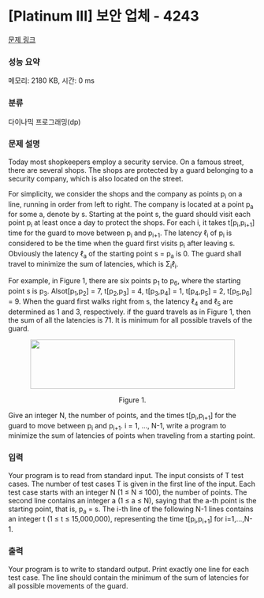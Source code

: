 # [Platinum III] 보안 업체 - 4243 

[문제 링크](https://www.acmicpc.net/problem/4243) 

### 성능 요약

메모리: 2180 KB, 시간: 0 ms

### 분류

다이나믹 프로그래밍(dp)

### 문제 설명

<p>Today most shopkeepers employ a security service. On a famous street, there are several shops. The shops are protected by a guard belonging to a security company, which is also located on the street.</p>

<p>For simplicity, we consider the shops and the company as points p<sub>i</sub> on a line, running in order from left to right. The company is located at a point p<sub>a</sub> for some a, denote by s. Starting at the point s, the guard should visit each point p<sub>i</sub> at least once a day to protect the shops. For each i, it takes t[p<sub>i</sub>,p<sub>i+1</sub>] time for the guard to move between p<sub>i</sub> and p<sub>i+1</sub>. The latency ℓ<sub>i</sub> of p<sub>i</sub> is considered to be the time when the guard first visits p<sub>i</sub> after leaving s. Obviously the latency ℓ<sub>a</sub> of the starting point s = p<sub>a</sub> is 0. The guard shall travel to minimize the sum of latencies, which is Σ<sub>i</sub>ℓ<sub>i</sub>.</p>

<p>For example, in Figure 1, there are six points p<sub>1</sub> to p<sub>6</sub>, where the starting point s is p<sub>3</sub>. Alsot[p<sub>1</sub>,p<sub>2</sub>] = 7, t[p<sub>2</sub>,p<sub>3</sub>] = 4, t[p<sub>3</sub>,p<sub>4</sub>] = 1, t[p<sub>4</sub>,p<sub>5</sub>] = 2, t[p<sub>5</sub>,p<sub>6</sub>] = 9. When the guard first walks right from s, the latency ℓ<sub>4</sub> and ℓ<sub>5</sub> are determined as 1 and 3, respectively. if the guard travels as in Figure 1, then the sum of all the latencies is 71. It is minimum for all possible travels of the guard.</p>

<p style="text-align: center;"><img alt="" src="https://www.acmicpc.net/upload/images/security.png" style="height:100px; width:415px"></p>

<p style="text-align: center;">Figure 1.</p>

<p>Give an integer N, the number of points, and the times t[p<sub>i</sub>,p<sub>i+1</sub>] for the guard to move between p<sub>i</sub> and p<sub>i+1</sub>. i = 1, ..., N-1, write a program to minimize the sum of latencies of points when traveling from a starting point.</p>

### 입력 

 <p>Your program is to read from standard input. The input consists of T test cases. The number of test cases T is given in the first line of the input. Each test case starts with an integer N (1 ≤ N ≤ 100), the number of points. The second line contains an integer a (1 ≤ a ≤ N), saying that the a-th point is the starting point, that is, p<sub>a</sub> = s. The i-th line of the following N-1 lines contains an integer t (1 ≤ t ≤ 15,000,000), representing the time t[p<sub>i</sub>,p<sub>i+1</sub>] for i=1,...,N-1.</p>

### 출력 

 <p>Your program is to write to standard output. Print exactly one line for each test case. The line should contain the minimum of the sum of latencies for all possible movements of the guard.</p>

